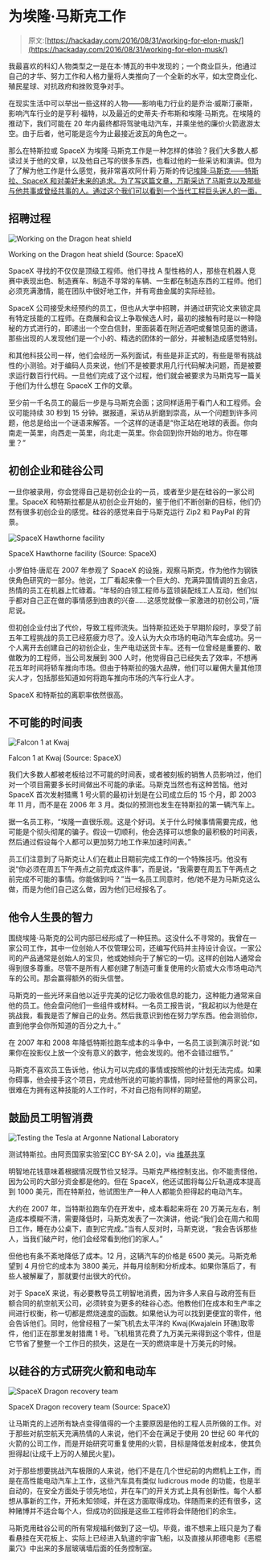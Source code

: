 # 为埃隆·马斯克工作

> 原文:[https://hackaday.com/2016/08/31/working-for-elon-musk/](https://hackaday.com/2016/08/31/working-for-elon-musk/)

我最喜欢的科幻人物类型之一是在本·博瓦的书中发现的；一个商业巨头，他通过自己的才华、努力工作和人格力量将人类推向了一个全新的水平，如太空商业化、殖民星球、对抗政府和挫败竞争对手。

在现实生活中可以举出一些这样的人物——影响电力行业的是乔治·威斯汀豪斯，影响汽车行业的是亨利·福特，以及最近的史蒂夫·乔布斯和埃隆·马斯克。在埃隆的推动下，我们可能在 20 年内最终都将驾驶电动汽车，并乘坐他的廉价火箭遨游太空。由于后者，他可能是迄今为止最接近波瓦的角色之一。

那么在特斯拉或 SpaceX 为埃隆·马斯克工作是一种怎样的体验？我们大多数人都读过关于他的文章，以及他自己写的很多东西，也看过他的一些采访和演讲。但为了了解为他工作是什么感觉，我非常喜欢阿什莉·万斯的传记[埃隆·马斯克——特斯拉、SpaceX 和对美好未来的追求。为了写这篇文章，万斯采访了马斯克以及那些与他共事或曾经共事的人。通过这个我们可以看到一个当代工程巨头迷人的一面。](https://www.amazon.com/Elon-Musk-SpaceX-Fantastic-Future/dp/0062301233/ref=sr_1_1?ie=UTF8&sr=8-1&keywords=elon+musk+tesla+spacex+and+the+quest+for+a+fantastic+future)

## 招聘过程

![Working on the Dragon heat shield](../Images/cf9d742432aca605ea1f7484e21b8d44.png)

Working on the Dragon heat shield (Source: SpaceX)

SpaceX 寻找的不仅仅是顶级工程师。他们寻找 A 型性格的人，那些在机器人竞赛中表现出色、制造赛车、制造不寻常的车辆、一生都在制造东西的工程师。他们必须充满激情，能在团队中很好地工作，并有弯曲金属的实际经验。

SpaceX 公司接受未经预约的员工，但也从大学中招聘，并通过研究论文来锁定具有特定技能的工程师。在商展和会议上争取候选人时，最初的接触有时是以一种隐秘的方式进行的，即递出一个空白信封，里面装着在附近酒吧或餐馆见面的邀请。那些出现的人发现他们是一个小的、精选的团体的一部分，并被制造成感觉特别。

和其他科技公司一样，他们会经历一系列面试，有些是非正式的，有些是带有挑战性的小测验。对于编码人员来说，他们不是被要求用几行代码解决问题，而是被要求运行数百行代码。一旦他们完成了这个过程，他们就会被要求为马斯克写一篇关于他们为什么想在 SpaceX 工作的文章。

至少前一千名员工的最后一步是与马斯克会面；这同样适用于看门人和工程师。会议可能持续 30 秒到 15 分钟。据报道，采访从折磨到崇高，从一个问题到许多问题，他总是给出一个谜语来解答。一个这样的谜语是“你正站在地球的表面。你向南走一英里，向西走一英里，向北走一英里。你会回到你开始的地方。你在哪里？”

## 初创企业和硅谷公司

一旦你被录用，你会觉得自己是初创企业的一员，或者至少是在硅谷的一家公司里。SpaceX 和特斯拉都是从初创企业开始的，鉴于他们不断创新的目标，他们仍然有很多初创企业的感觉。硅谷的感觉来自于马斯克运行 Zip2 和 PayPal 的背景。

![SpaceX Hawthorne facility](../Images/5a7f187d4f576036394142cae4a11bf9.png)

SpaceX Hawthorne facility (Source: SpaceX)

小罗伯特·唐尼在 2007 年参观了 SpaceX 的设施，观察马斯克，作为他作为钢铁侠角色研究的一部分。他说，工厂看起来像一个巨大的、充满异国情调的五金店，热情的员工在机器上忙碌着。“年轻的白领工程师与蓝领装配线工人互动，他们似乎都对自己正在做的事情感到由衷的兴奋……这感觉就像一家激进的初创公司，”唐尼说。

但初创企业付出了代价，导致工程师流失。当特斯拉还处于早期阶段时，享受了前五年工程挑战的员工已经筋疲力尽了。没人认为大众市场的电动汽车会成功。另一个人离开去创建自己的初创企业，生产电动送货卡车。还有一位曾经是重要的、敢做敢为的工程师，当公司发展到 300 人时，他觉得自己已经失去了效率，不想再花五年时间将轿车推向市场。但由于特斯拉的强大品牌，他们可以雇佣大量其他顶尖人才，包括那些知道如何将跑车推向市场的汽车行业人才。

SpaceX 和特斯拉的离职率依然很高。

## 不可能的时间表

![Falcon 1 at Kwaj](../Images/1d7bc81c0d2320074763b88720df71c3.png)

Falcon 1 at Kwaj (Source: SpaceX)

我们大多数人都被老板给过不可能的时间表，或者被刻板的销售人员影响过，他们对一个项目需要多长时间做出不可能的承诺。马斯克当然也有这种苦恼。他对 SpaceX 首次发射猎鹰 1 号火箭的最初计划是在公司成立后的 15 个月，即 2003 年 11 月，而不是在 2006 年 3 月。类似的预测也发生在特斯拉的第一辆汽车上。

据一名员工称，“埃隆一直很乐观。这是个好词。关于什么时候事情需要完成，他可能是个彻头彻尾的骗子。假设一切顺利，他会选择可以想象的最积极的时间表，然后通过假设每个人都可以更加努力地工作来加速时间表。”

员工们注意到了马斯克让人们在截止日期前完成工作的一个特殊技巧。他没有说“你必须在周五下午两点之前完成这件事”，而是说，“我需要在周五下午两点之前完成不可能的事情。你能做到吗？”当一名员工同意时，他/她不是为马斯克这么做，而是为他们自己这么做，因为他们已经报名了。

## 他令人生畏的智力

围绕埃隆·马斯克的公司内部已经形成了一种狂热。这没什么不寻常的。我曾在一家公司工作，其中一位创始人不仅管理公司，还编写代码并主持设计会议。一家公司的产品通常是创始人的宝贝，他或她倾向于了解它的一切。这样的创始人通常会得到很多尊重。尽管不是所有人都创建了制造可重复使用的火箭或大众市场电动汽车的公司。那会赢得额外的街头信誉。

马斯克的一些光环来自他以近乎完美的记忆力吸收信息的能力，这种能力通常来自他的员工。他会盘问他们一些组件或材料。一名员工报告说，“我起初以为他是在挑战我，看我是否了解自己的业务。然后我意识到他在努力学东西。他会测验你，直到他学会你所知道的百分之九十。”

在 2007 年和 2008 年降低特斯拉跑车成本的斗争中，一名员工谈到演示时说:“如果你在投影仪上放一个没有意义的数字，他会发现的。他不会错过细节。”

马斯克不喜欢员工告诉他，他认为可以完成的事情或按照他的计划无法完成。如果你碍事，他会接手这个项目，完成他所说的可能的事情，同时经营他的两家公司。很难在为拥有这种技能的人工作时，不对自己抱有同样的期望。

## 鼓励员工明智消费

![Testing the Tesla at Argonne National Laboratory](../Images/bc42d8e911414752199f907c66fbb8a4.png)

测试特斯拉。由阿贡国家实验室[CC BY-SA 2.0]，via [维基共享](https://en.wikipedia.org/wiki/File:Testing_the_Tesla_at_Argonne_National_Laboratory_(3).jpg)

明智地花钱意味着根据情况既节俭又轻浮。马斯克严格控制支出。你不能责怪他，因为公司的大部分资金都是他的。但在 SpaceX，他还试图将每公斤轨道成本提高到 1000 美元，而在特斯拉，他试图生产一种人人都能负担得起的电动汽车。

大约在 2007 年，当特斯拉跑车仍在开发中，成本看起来将在 20 万美元左右，制造成本模糊不清，需要降低时，马斯克发表了一次演讲，他说:“我们会在周六和周日工作，睡在办公桌下，直到它完成。”当有人反对时，马斯克说，“我会告诉那些人，当我们破产时，他们会经常看到他们的家人。”

但他也有条不紊地降低了成本。12 月，这辆汽车的价格是 6500 美元。马斯克希望到 4 月份它的成本为 3800 美元，并每月绘制和分析成本。如果你落后了，有些人被解雇了，那就要付出很大的代价。

对于 SpaceX 来说，有必要教导员工明智地消费，因为许多人来自与政府签有巨额合同的航空航天公司，必须转变为更多的硅谷心态。他教他们在成本和生产率之间进行权衡，称一切都是燃烧速度的函数。如果他认为可以找到更便宜的零件，他会告诉他们。同时，他曾经租了一架飞机去太平洋的 Kwaj(Kwajalein 环礁)取零件，他们正在那里发射猎鹰 1 号。飞机租赁花费了九万美元来得到这个零件，但是它节省了整整一个工作日的损失，这是在一天的燃烧率是十万美元的时候。

## 以硅谷的方式研究火箭和电动车

![SpaceX Dragon recovery team](../Images/833d27e9594911b085551ad1fef330ad.png)

SpaceX Dragon recovery team (Source: SpaceX)

让马斯克的上述所有缺点变得值得的一个主要原因是他的工程人员所做的工作。对于那些对航空航天充满热情的人来说，他们不会在满足于使用 20 世纪 60 年代的火箭的公司工作，而是开始研究可重复使用的火箭，目标是降低发射成本，使其负担得起(让成千上万的人殖民火星)。

对于那些想要挑战汽车极限的人来说，他们不是在几个世纪前的内燃机上工作，而是在高性能电动汽车上工作，这些汽车具有类似 ludicrous mode 的功能，也是半自动的，在安全方面处于领先地位，并在车门的开关方式上具有创新性。每个人都想从事新的工作，开拓未知领域，并在这方面取得成功。伴随而来的还有很多，这种赌博并不适合每个人，但成功的回报是这些工程师将会伴随他们的余生。

马斯克用硅谷公司的所有常规福利做到了这一切。毕竟，谁不想来上班只是为了看看悬挂在天花板上、实际上已经进入轨道的宇宙飞船，以及直接从邦德电影《恶棍巢穴》中出来的多层玻璃墙后面的任务控制室。
